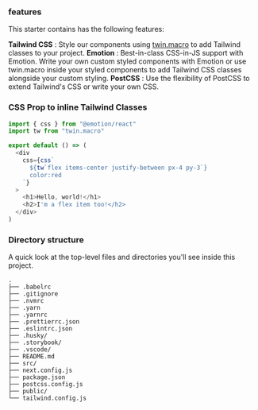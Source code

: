 ### features
This starter contains has the following features:

**Tailwind CSS** : Style our components using [twin.macro](https://github.com/ben-rogerson/twin.macro) to add Tailwind classes to your project.
**Emotion** : Best-in-class CSS-in-JS support with Emotion. Write your own custom styled components with Emotion or use twin.macro inside your styled components to add Tailwind CSS classes alongside your custom styling.
**PostCSS** : Use the flexibility of PostCSS to extend Tailwind's CSS or write your own CSS.


### CSS Prop to inline Tailwind Classes

```js
import { css } from "@emotion/react"
import tw from "twin.macro"

export default () => (
  <div
    css={css`
      ${tw`flex items-center justify-between px-4 py-3`}
      color:red
    `}
  >
    <h1>Hello, world!</h1>
    <h2>I'm a flex item too!</h2>
  </div>
)
```


### Directory structure
A quick look at the top-level files and directories you'll see inside this project.

    .
    ├── .babelrc
    ├── .gitignore
    ├── .nvmrc
    ├── .yarn
    ├── .yarnrc
    ├── .prettierrc.json
    ├── .eslintrc.json
    ├── .husky/
    ├── .storybook/
    ├── .vscode/
    ├── README.md
    ├── src/
    ├── next.config.js
    ├── package.json
    ├── postcss.config.js
    ├── public/
    └── tailwind.config.js



